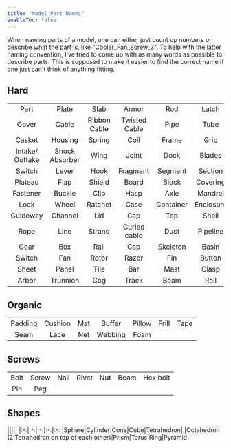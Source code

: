 ```yaml
---
title: "Model Part Names"
enableToc: false
---
```


When naming parts of a model, one can either just count up numbers or describe what the part is, like "Cooler_Fan_Screw_3". To help with the latter naming convention, I've tried to come up with as many words as possible to describe parts. This is supposed to make it easier to find the correct name if one just can't think of anything fitting.

## Hard
||||||||
|:-:|:-:|:-:|:-:|:-:|:-:|:-:
|Part|Plate|Slab|Armor|Rod|Latch|Shaft
|Cover|Cable|Ribbon Cable|Twisted Cable|Pipe|Tube|Ball Bearing
|Casket|Housing|Spring|Coil|Frame|Grip|Binding
|Intake/ Outtake|Shock Absorber|Wing|Joint|Dock|Blades|Spike
|Switch|Lever|Hook|Fragment|Segment|Section|Module
|Plateau|Flap|Shield|Board|Block|Covering|Pole
|Fastener|Buckle|Clip|Hasp|Axle|Mandrel|Spindle
|Lock|Wheel|Ratchet|Case|Container|Enclosure|Vessel
|Guideway|Channel|Lid|Cap|Top|Shell|Casing
|Rope|Line|Strand|Curled cable|Duct|Pipeline|Sleeve
|Gear|Box|Rail|Cap|Skeleton|Basin|Hood
|Switch|Fan|Rotor|Razor|Fin|Button|Wire
|Sheet|Panel|Tile|Bar|Mast|Clasp|Cord
|Arbor|Trunnion|Cog|Track|Beam|Rail|Exhaust


## Organic
||||||||
|:-:|:-:|:-:|:-:|:-:|:-:|:-:
|Padding|Cushion|Mat|Buffer|Pillow|Frill|Tape
|Seam|Lace|Net|Webbing|Foam


## Screws
||||||||
|:-:|:-:|:-:|:-:|:-:|:-:|:-:
|Bolt|Screw|Nail|Rivet|Nut|Beam|Hex bolt
|Pin|Peg|


## Shapes
|||||
|:-:|:-:|:-:|:-:|:-:
|Sphere|Cylinder|Cone|Cube|Tetrahedron|
|Octahedron (2 Tetrahedron on top of each other)|Prism|Torus|Ring|Pyramid|

